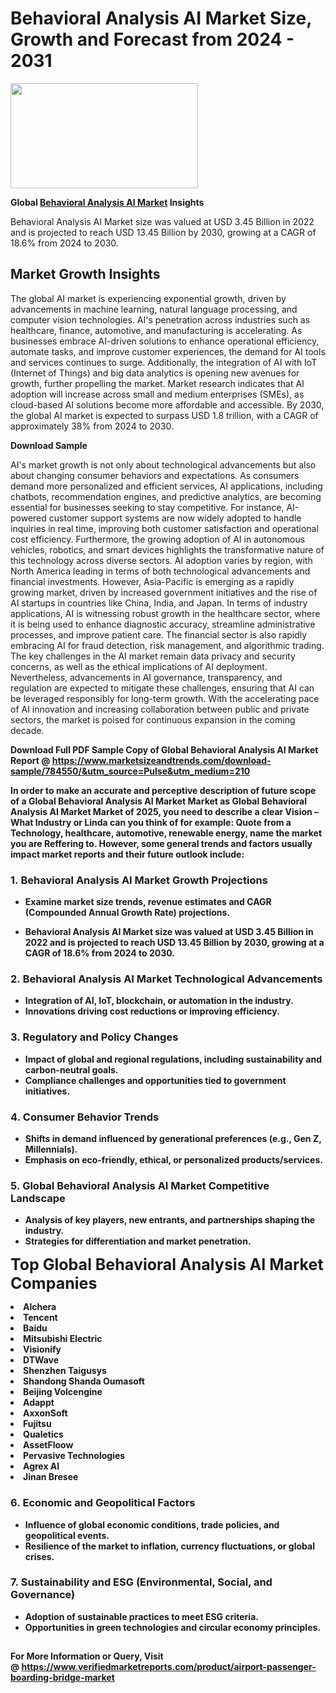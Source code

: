 <H1>Behavioral Analysis AI Market Size, Growth and Forecast from 2024 - 2031</H1><img class="aligncenter size-medium wp-image-584254" src="https://thirdeyenews.in/wp-content/uploads/2024/09/Global-Market-Research-300x168.jpeg" alt="" width="300" height="168" /><p><strong>Global&nbsp;<a href="https://www.marketsizeandtrends.com/download-sample/784550/&amp;utm_source=Pulse&amp;utm_medium=210">Behavioral Analysis AI Market</a> Insights</strong></p><p>Behavioral Analysis AI Market size was valued at USD 3.45 Billion in 2022 and is projected to reach USD 13.45 Billion by 2030, growing at a CAGR of 18.6% from 2024 to 2030.</p><p><h2>Market Growth Insights</h2> <p>The global AI market is experiencing exponential growth, driven by advancements in machine learning, natural language processing, and computer vision technologies. AI's penetration across industries such as healthcare, finance, automotive, and manufacturing is accelerating. As businesses embrace AI-driven solutions to enhance operational efficiency, automate tasks, and improve customer experiences, the demand for AI tools and services continues to surge. Additionally, the integration of AI with IoT (Internet of Things) and big data analytics is opening new avenues for growth, further propelling the market. Market research indicates that AI adoption will increase across small and medium enterprises (SMEs), as cloud-based AI solutions become more affordable and accessible. By 2030, the global AI market is expected to surpass USD 1.8 trillion, with a CAGR of approximately 38% from 2024 to 2030.</p> <p><strong>Download Sample</strong></p> <p>AI's market growth is not only about technological advancements but also about changing consumer behaviors and expectations. As consumers demand more personalized and efficient services, AI applications, including chatbots, recommendation engines, and predictive analytics, are becoming essential for businesses seeking to stay competitive. For instance, AI-powered customer support systems are now widely adopted to handle inquiries in real time, improving both customer satisfaction and operational cost efficiency. Furthermore, the growing adoption of AI in autonomous vehicles, robotics, and smart devices highlights the transformative nature of this technology across diverse sectors. AI adoption varies by region, with North America leading in terms of both technological advancements and financial investments. However, Asia-Pacific is emerging as a rapidly growing market, driven by increased government initiatives and the rise of AI startups in countries like China, India, and Japan. In terms of industry applications, AI is witnessing robust growth in the healthcare sector, where it is being used to enhance diagnostic accuracy, streamline administrative processes, and improve patient care. The financial sector is also rapidly embracing AI for fraud detection, risk management, and algorithmic trading. The key challenges in the AI market remain data privacy and security concerns, as well as the ethical implications of AI deployment. Nevertheless, advancements in AI governance, transparency, and regulation are expected to mitigate these challenges, ensuring that AI can be leveraged responsibly for long-term growth. With the accelerating pace of AI innovation and increasing collaboration between public and private sectors, the market is poised for continuous expansion in the coming decade.</p> <p><strong></p><p><span class=""><strong>Download Full PDF Sample Copy of Global Behavioral Analysis AI Market Report</strong> @ <a href="https://www.marketsizeandtrends.com/download-sample/784550/&amp;utm_source=Pulse&amp;utm_medium=210" target="_blank">https://www.marketsizeandtrends.com/download-sample/784550/&amp;utm_source=Pulse&amp;utm_medium=210</a></span></p><p>In order to make an accurate and perceptive description of future scope of a Global&nbsp;Behavioral Analysis AI Market Market as Global&nbsp;Behavioral Analysis AI Market Market of 2025, you need to describe a clear Vision &ndash; What Industry or Linda can you think of for example: Quote from a Technology, healthcare, automotive, renewable energy, name the market you are Reffering to. However, some general trends and factors usually impact market reports and their future outlook include:</p><h3>1.&nbsp;<strong>Behavioral Analysis AI Market Growth Projections</strong></h3><ul><li>Examine market size trends, revenue estimates and CAGR (Compounded Annual Growth Rate) projections.</li><li><p>Behavioral Analysis AI Market size was valued at USD 3.45 Billion in 2022 and is projected to reach USD 13.45 Billion by 2030, growing at a CAGR of 18.6% from 2024 to 2030.</p></li></ul><h3>2.&nbsp;<strong>Behavioral Analysis AI Market Technological Advancements</strong></h3><ul><li>Integration of AI, IoT, blockchain, or automation in the industry.</li><li>Innovations driving cost reductions or improving efficiency.</li></ul><h3>3.&nbsp;<strong>Regulatory and Policy Changes</strong></h3><ul><li>Impact of global and regional regulations, including sustainability and carbon-neutral goals.</li><li>Compliance challenges and opportunities tied to government initiatives.</li></ul><h3>4.&nbsp;<strong>Consumer Behavior Trends</strong></h3><ul><li>Shifts in demand influenced by generational preferences (e.g., Gen Z, Millennials).</li><li>Emphasis on eco-friendly, ethical, or personalized products/services.</li></ul><h3>5.&nbsp;<strong>Global Behavioral Analysis AI Market Competitive Landscape</strong></h3><ul><li>Analysis of key players, new entrants, and partnerships shaping the industry.</li><li>Strategies for differentiation and market penetration.</li></ul><p data-pm-slice="1 1 []"><span style="color: inherit; font-family: inherit; font-size: 25px;">Top Global Behavioral Analysis AI Market Companies</span></p><div class="" data-test-id=""><p><li>Alchera</li><li> Tencent</li><li> Baidu</li><li> Mitsubishi Electric</li><li> Visionify</li><li> DTWave</li><li> Shenzhen Taigusys</li><li> Shandong Shanda Oumasoft</li><li> Beijing Volcengine</li><li> Adappt</li><li> AxxonSoft</li><li> Fujitsu</li><li> Qualetics</li><li> AssetFloow</li><li> Pervasive Technologies</li><li> Agrex AI</li><li> Jinan Bresee</li></p></div><h3>6.&nbsp;<strong>Economic and Geopolitical Factors</strong></h3><ul><li>Influence of global economic conditions, trade policies, and geopolitical events.</li><li>Resilience of the market to inflation, currency fluctuations, or global crises.</li></ul><h3>7.&nbsp;<strong>Sustainability and ESG (Environmental, Social, and Governance)</strong></h3><ul><li>Adoption of sustainable practices to meet ESG criteria.</li><li>Opportunities in green technologies and circular economy principles.</li></ul><h2><strong style="font-size: 14px;">For More Information or Query, Visit @&nbsp;</strong><a style="background-color: #ffffff; font-size: 14px;" href="https://www.marketsizeandtrends.com/report/behavioral-analysis-ai-market/" target="_blank">https://www.verifiedmarketreports.com/product/airport-passenger-boarding-bridge-market</a></h2>
